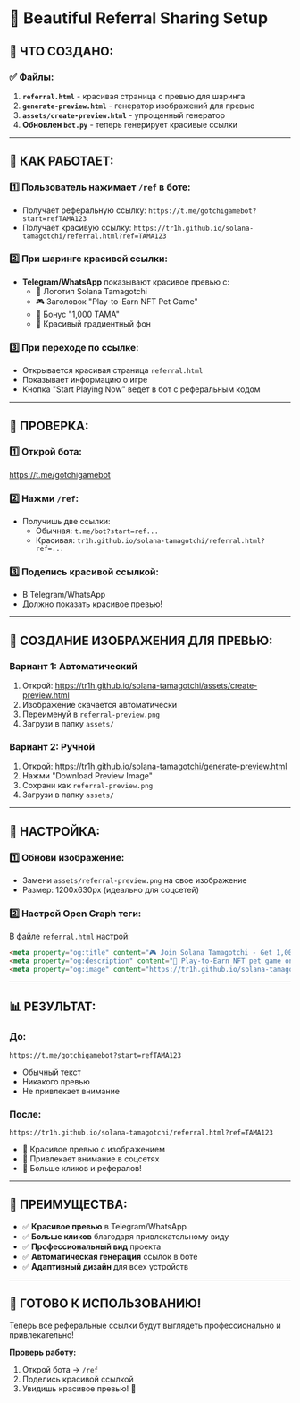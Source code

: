 # 🎨 Beautiful Referral Sharing Setup

## 🎯 ЧТО СОЗДАНО:

### ✅ Файлы:
1. **`referral.html`** - красивая страница с превью для шаринга
2. **`generate-preview.html`** - генератор изображений для превью
3. **`assets/create-preview.html`** - упрощенный генератор
4. **Обновлен `bot.py`** - теперь генерирует красивые ссылки

---

## 🚀 КАК РАБОТАЕТ:

### **1️⃣ Пользователь нажимает `/ref` в боте:**
- Получает реферальную ссылку: `https://t.me/gotchigamebot?start=refTAMA123`
- Получает красивую ссылку: `https://tr1h.github.io/solana-tamagotchi/referral.html?ref=TAMA123`

### **2️⃣ При шаринге красивой ссылки:**
- **Telegram/WhatsApp** показывают красивое превью с:
  - 🐾 Логотип Solana Tamagotchi
  - 🎮 Заголовок "Play-to-Earn NFT Pet Game"
  - 🎁 Бонус "1,000 TAMA"
  - 🎨 Красивый градиентный фон

### **3️⃣ При переходе по ссылке:**
- Открывается красивая страница `referral.html`
- Показывает информацию о игре
- Кнопка "Start Playing Now" ведет в бот с реферальным кодом

---

## 📱 ПРОВЕРКА:

### **1️⃣ Открой бота:**
https://t.me/gotchigamebot

### **2️⃣ Нажми `/ref`:**
- Получишь две ссылки:
  - Обычная: `t.me/bot?start=ref...`
  - Красивая: `tr1h.github.io/solana-tamagotchi/referral.html?ref=...`

### **3️⃣ Поделись красивой ссылкой:**
- В Telegram/WhatsApp
- Должно показать красивое превью!

---

## 🎨 СОЗДАНИЕ ИЗОБРАЖЕНИЯ ДЛЯ ПРЕВЬЮ:

### **Вариант 1: Автоматический**
1. Открой: https://tr1h.github.io/solana-tamagotchi/assets/create-preview.html
2. Изображение скачается автоматически
3. Переименуй в `referral-preview.png`
4. Загрузи в папку `assets/`

### **Вариант 2: Ручной**
1. Открой: https://tr1h.github.io/solana-tamagotchi/generate-preview.html
2. Нажми "Download Preview Image"
3. Сохрани как `referral-preview.png`
4. Загрузи в папку `assets/`

---

## 🔧 НАСТРОЙКА:

### **1️⃣ Обнови изображение:**
- Замени `assets/referral-preview.png` на свое изображение
- Размер: 1200x630px (идеально для соцсетей)

### **2️⃣ Настрой Open Graph теги:**
В файле `referral.html` настрой:
```html
<meta property="og:title" content="🎮 Join Solana Tamagotchi - Get 1,000 TAMA Bonus!">
<meta property="og:description" content="🐾 Play-to-Earn NFT pet game on Solana!">
<meta property="og:image" content="https://tr1h.github.io/solana-tamagotchi/assets/referral-preview.png">
```

---

## 📊 РЕЗУЛЬТАТ:

### **До:**
```
https://t.me/gotchigamebot?start=refTAMA123
```
- Обычный текст
- Никакого превью
- Не привлекает внимание

### **После:**
```
https://tr1h.github.io/solana-tamagotchi/referral.html?ref=TAMA123
```
- 🎨 Красивое превью с изображением
- 📱 Привлекает внимание в соцсетях
- 🎯 Больше кликов и рефералов!

---

## 🎯 ПРЕИМУЩЕСТВА:

- ✅ **Красивое превью** в Telegram/WhatsApp
- ✅ **Больше кликов** благодаря привлекательному виду
- ✅ **Профессиональный вид** проекта
- ✅ **Автоматическая генерация** ссылок в боте
- ✅ **Адаптивный дизайн** для всех устройств

---

## 🚀 ГОТОВО К ИСПОЛЬЗОВАНИЮ!

Теперь все реферальные ссылки будут выглядеть профессионально и привлекательно!

**Проверь работу:**
1. Открой бота → `/ref`
2. Поделись красивой ссылкой
3. Увидишь красивое превью! 🎨

